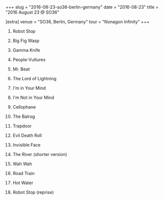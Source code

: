 +++
slug = "2016-08-23-so36-berlin-germany"
date = "2016-08-23"
title = "2016 August 23 @ SO36"

[extra]
venue = "SO36, Berlin, Germany"
tour = "Nonagon Infinity"
+++


 1. Robot Stop

 2. Big Fig Wasp

 3. Gamma Knife

 4. People-Vultures

 5. Mr. Beat

 6. The Lord of Lightning

 7. I'm in Your Mind

 8. I'm Not in Your Mind

 9. Cellophane

10. The Balrog

11. Trapdoor

12. Evil Death Roll

13. Invisible Face

14. The River
    (shorter version)

15. Wah Wah

16. Road Train

17. Hot Water

18. Robot Stop
    (reprise)


